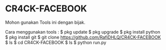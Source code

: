 # CR4CK-FACEBOOK
Mohon gunakan Tools ini dengan bijak.

Cara menggunakan tools : 
$ pkg update
$ pkg upgrade
$ pkg install python
$ pkg install git
$ git clone https://github.com/RafiDHLQ/CR4CK-FACEBOOK
$ ls
$ cd CR4CK-FACEBOOK
$ ls
$ python run.py
